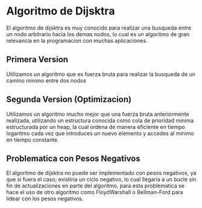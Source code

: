 # Algoritmo de Dijsktra
El algoritmo de dijsktra es muy conocido para realizar una busqueda entre un nodo arbitrario hacia los demas nodos, lo cual es un algoritmo de gran relevancia en la programacion con muchas aplicaciones.
## Primera Version
Utilizamos un algoritmo que es fuerza bruta para realizar la busqueda de un camino minimo entre dos nodos
## Segunda Version (Optimizacion)
Utilizamos un algoritmo mucho mejor que una fuerza bruta anteriormente realizada, utilizando un estructura conocida como cola de prioridad minima estructurada por un heap, la cual ordena de manera eficiente en tiempo logaritmo cada vez que introduces un nuevo elemento y accedes al minimo en tiempo constante.
## Problematica con Pesos Negativos
El algoritmo de dijsktra no puede ser implementado con pesos negativos, ya que si fuera el caso; existiria un ciclo negativo, lo
cual llegaria a un bucle sin fin de actualizaciones en parte del algoritmo, para esta problematica se hace el uso de otro algoritmo
como FloydWarshall o Bellman-Ford para lidear con los pesos negativos.

